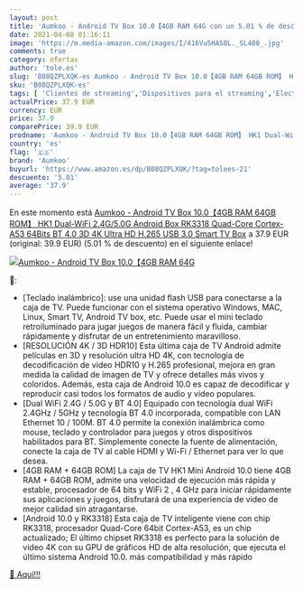 ```yaml
---
layout: post
title: 'Aumkoo - Android TV Box 10.0【4GB RAM 64G con un 5.01 % de descuento'
date: 2021-04-08 01:16:11
image: 'https://m.media-amazon.com/images/I/416Vu5HAS8L._SL400_.jpg'
comments: true
category: ofertas
author: 'tole.es'
slug: 'B08QZPLXQK-es Aumkoo - Android TV Box 10.0【4GB RAM 64GB ROM】 HK1 Dual-...'
sku: 'B08QZPLXQK-es'
tags: [ 'Clientes de streaming','Dispositivos para el streaming','Electrónica','Equipos de audio y Hi-Fi','aumkoo','smart','tv', ]
actualPrice: 37.9 EUR
currency: EUR
price: 37.9
comparePrice: 39.9 EUR
prodname: 'Aumkoo - Android TV Box 10.0【4GB RAM 64GB ROM】 HK1 Dual-WiFi 2.4G/5.0G Android Box RK3318 Quad-Core Cortex-A53 64Bits BT 4.0 3D 4K Ultra HD H.265 USB 3.0 Smart TV Box'
country: 'es'
flag: '🇪🇸'
brand: 'Aumkoo'
buyurl: 'https://www.amazon.es/dp/B08QZPLXQK/?tag=tolees-21'
descuento: '5.01'
average: '37.9'
---
```


En este momento está [Aumkoo - Android TV Box 10.0【4GB RAM 64GB ROM】 HK1 Dual-WiFi 2.4G/5.0G Android Box RK3318 Quad-Core Cortex-A53 64Bits BT 4.0 3D 4K Ultra HD H.265 USB 3.0 Smart TV Box](https://www.amazon.es/dp/B08QZPLXQK/?tag=tolees-21) a 37.9 EUR (original: 39.9 EUR) (5.01 %  de descuento) en el siguiente enlace!

[![Aumkoo - Android TV Box 10.0【4GB RAM 64G](https://m.media-amazon.com/images/I/416Vu5HAS8L._SL400_.jpg)](https://www.amazon.es/dp/B08QZPLXQK/?tag=tolees-21)

🔎:

- [Teclado inalámbrico]: use una unidad flash USB para conectarse a la caja de TV. Puede funcionar con el sistema operativo Windows, MAC, Linux, Smart TV, Android TV box, etc. Puede usar el mini teclado retroiluminado para jugar juegos de manera fácil y fluida, cambiar rápidamente y disfrutar de un entretenimiento maravilloso.
- [RESOLUCIÓN 4K / 3D HDR10] Esta última caja de TV Android admite películas en 3D y resolución ultra HD 4K, con tecnología de decodificación de video HDR10 y H.265 profesional, mejora en gran medida la calidad de imagen de TV y ofrece detalles más vivos y coloridos. Además, esta caja de Android 10.0 es capaz de decodificar y reproducir casi todos los formatos de audio y video populares.
- [Dual WiFi 2.4G / 5.0G y BT 4.0] Equipado con tecnología dual WiFi 2.4GHz / 5GHz y tecnología BT 4.0 incorporada, compatible con LAN Ethernet 10 / 100M. BT 4.0 permite la conexión inalámbrica como mouse, teclado y controlador para juegos y otros dispositivos habilitados para BT. Simplemente conecte la fuente de alimentación, conecte la caja de TV al cable HDMI y Wi-Fi / Ethernet para ver lo que desea.
- [4GB RAM + 64GB ROM] La caja de TV HK1 Mini Android 10.0 tiene 4GB RAM + 64GB ROM, admite una velocidad de ejecución más rápida y estable, procesador de 64 bits y WiFi 2 , 4 GHz para iniciar rápidamente sus aplicaciones y juegos, disfrutará de una experiencia de video de mejor calidad sin atragantarse.
- [Android 10.0 y RK3318] Esta caja de TV inteligente viene con chip RK3318, procesador Quad-Core 64bit Cortex-A53, es un chip actualizado; El último chipset RK3318 es perfecto para la solución de video 4K con su GPU de gráficos HD de alta resolución, que ejecuta el último sistema Android 10.0. más compatibilidad y más rápido

[🛒 Aquí!!!](https://www.amazon.es/dp/B08QZPLXQK/?tag=tolees-21)
